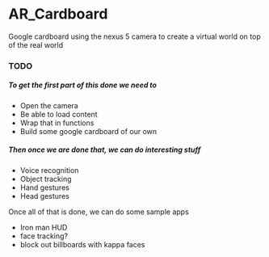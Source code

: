 # AR_Cardboard
Google cardboard using the nexus 5 camera to create a virtual world on top of the real world

### TODO  
##### To get the first part of this done we need to  
  * Open the camera
  * Be able to load content
  * Wrap that in functions
  * Build some google cardboard of our own  
  
##### Then once we are done that, we can do interesting stuff  
  * Voice recognition
  * Object tracking
  * Hand gestures
  * Head gestures  
  
Once all of that is done, we can do some sample apps
  * Iron man HUD
  * face tracking?
  * block out billboards with kappa faces
